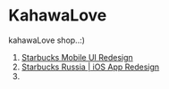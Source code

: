 # KahawaLove
kahawaLove shop..:)

1. [Starbucks Mobile UI Redesign](https://www.behance.net/gallery/75549539/Starbucks-Mobile-UI-Redesign?tracking_source=search_projects_recommended%7Cstarbucks%20coffee)
2. [Starbucks Russia | iOS App Redesign](https://www.behance.net/gallery/114134791/Starbucks-Russia-iOS-App-Redesign?tracking_source=search_projects_recommended%7Cstarbucks%20coffee)
3. 